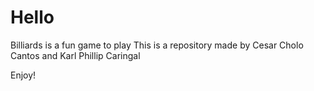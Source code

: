 # Hello
Billiards is a fun game to play
This is a repository made by Cesar Cholo Cantos and Karl Phillip Caringal

Enjoy!